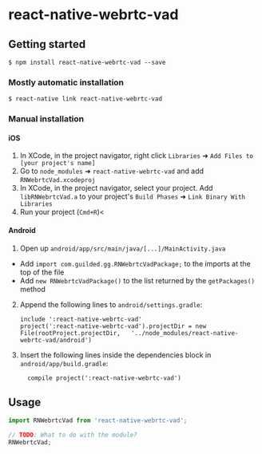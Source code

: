 
# react-native-webrtc-vad

## Getting started

`$ npm install react-native-webrtc-vad --save`

### Mostly automatic installation

`$ react-native link react-native-webrtc-vad`

### Manual installation


#### iOS

1. In XCode, in the project navigator, right click `Libraries` ➜ `Add Files to [your project's name]`
2. Go to `node_modules` ➜ `react-native-webrtc-vad` and add `RNWebrtcVad.xcodeproj`
3. In XCode, in the project navigator, select your project. Add `libRNWebrtcVad.a` to your project's `Build Phases` ➜ `Link Binary With Libraries`
4. Run your project (`Cmd+R`)<

#### Android

1. Open up `android/app/src/main/java/[...]/MainActivity.java`
  - Add `import com.guilded.gg.RNWebrtcVadPackage;` to the imports at the top of the file
  - Add `new RNWebrtcVadPackage()` to the list returned by the `getPackages()` method
2. Append the following lines to `android/settings.gradle`:
  	```
  	include ':react-native-webrtc-vad'
  	project(':react-native-webrtc-vad').projectDir = new File(rootProject.projectDir, 	'../node_modules/react-native-webrtc-vad/android')
  	```
3. Insert the following lines inside the dependencies block in `android/app/build.gradle`:
  	```
      compile project(':react-native-webrtc-vad')
  	```


## Usage
```javascript
import RNWebrtcVad from 'react-native-webrtc-vad';

// TODO: What to do with the module?
RNWebrtcVad;
```
  